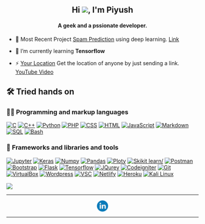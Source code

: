 <h2 align="center">Hi <img src="https://media.giphy.com/media/hvRJCLFzcasrR4ia7z/giphy.gif" width="28">, I'm Piyush</h2>
<h4 align="center">A geek and a pssionate developer.</h4>

- 🔭 Most Recent Project [Spam Prediction](https://github.com/Berengarius13/Spam-prediction) using deep learning. [Link](https://spam-predictionn.herokuapp.com)

- 🌱 I’m currently learning **Tensorflow**

- ⚡ [Your Location](https://github.com/Berengarius13/L-Getloc_CI) Get the location of anyone by just sending a link. [YouTube Video](https://www.youtube.com/watch?v=DcCajs-7sKQ) 

  

## 🛠️ Tried hands on



### 👨‍💻 Programming and markup languages

<p>
    <a href=""><img alt="C" src="https://custom-icon-badges.herokuapp.com/badge/C-03599C.svg?logo=c-in-hexagon&logoColor=white" height="24"></a>
    <a href=""><img alt="C++" src="https://custom-icon-badges.herokuapp.com/badge/C++-9C033A.svg?logo=cpp2&logoColor=white" height="24"></a>
    <a href=""><img alt="Python" src="https://img.shields.io/badge/Python-14354C.svg?logo=python&logoColor=white" height="24"></a>
    <a href=""><img alt="PHP" src="https://img.shields.io/badge/PHP-777BB4?style=for-the-badge&logo=php&logoColor=white" height="24"></a>
    <a href=""><img alt="CSS" src="https://img.shields.io/badge/CSS-1572B6.svg?logo=css3&logoColor=white" height="24"></a>
    <a href=""><img alt="HTML" src="https://img.shields.io/badge/HTML-E34F26.svg?logo=html5&logoColor=white" height="24"></a>
    <a href=""><img alt="JavaScript" src="https://img.shields.io/badge/JavaScript-F7DF1E.svg?logo=javascript&logoColor=black" height="24"></a>
    <a href=""><img alt="Markdown" src="https://img.shields.io/badge/Markdown-000000.svg?logo=markdown&logoColor=white" height="24"></a>
    <a href=""><img alt="SQL" src="https://custom-icon-badges.herokuapp.com/badge/SQL-025E8C.svg?logo=database&logoColor=white" height="24"></a>
    <a href=""><img alt="Bash" src="https://img.shields.io/badge/Bash-121011.svg?logo=gnu-bash&logoColor=white" height="24"></a>
</p>



### 🧰 Frameworks and libraries and tools

<p>
    <a href="#"><img alt="Jupyter" src="https://img.shields.io/badge/jupyter-%23FA0F00.svg?style=for-the-badge&logo=jupyter&logoColor=white" height="24"></a>
    <a href="#"><img alt="Keras" src="https://img.shields.io/badge/Keras-%23D00000.svg?style=for-the-badge&logo=Keras&logoColor=white" height="24"></a>
    <a href="#"><img alt="Numpy" src="https://img.shields.io/badge/numpy-%23013243.svg?style=for-the-badge&logo=numpy&logoColor=white" height="24"></a>
    <a href="#"><img alt="Pandas" src="https://img.shields.io/badge/pandas-%23150458.svg?style=for-the-badge&logo=pandas&logoColor=white" height="24"></a>
    <a href="#"><img alt="Ploty" src="https://img.shields.io/badge/Plotly-%233F4F75.svg?style=for-the-badge&logo=plotly&logoColor=white" height="24"></a>
    <a href="#"><img alt="Skikit learn/" src="https://img.shields.io/badge/scikit--learn-%23F7931E.svg?style=for-the-badge&logo=scikit-learn&logoColor=white" height="24"></a>
    <a href="#"><img alt="Postman" src="https://img.shields.io/badge/Postman-FF6C37?style=for-the-badge&logo=postman&logoColor=white" height="24"></a>
    <a href="#"><img alt="Bootstrap" src="https://img.shields.io/badge/Bootstrap-7952B3.svg?logo=bootstrap&logoColor=white" height="24"></a>
    <a href="#"><img alt="Flask" src="https://img.shields.io/badge/flask-%23000.svg?style=for-the-badge&logo=flask&logoColor=white" height="24"></a>
    <a href="#"><img alt="Tensorflow" src="https://img.shields.io/badge/TensorFlow-FF6F00?style=for-the-badge&logo=tensorflow&logoColor=white" height="24"></a>
    <a href="#"><img alt="JQurey" src="https://img.shields.io/badge/jQuery-0769AD?style=for-the-badge&logo=jquery&logoColor=white" height="24"></a>
    <a href="#"><img alt="Codeigniter" src="https://img.shields.io/badge/CodeIgniter-%23EF4223.svg?style=for-the-badge&logo=codeIgniter&logoColor=white" height="24"></a>
    <a href="#"><img alt="Git" src="https://img.shields.io/badge/GIT-E44C30?style=for-the-badge&logo=git&logoColor=white" height="24"></a>
    <a href="#"><img alt="VirtualBox" src="https://img.shields.io/badge/VirtualBox-02569B.svg?logo=virtualbox&logoColor=white" height="24"></a>
    <a href="#"><img alt="Wordpress" src="https://img.shields.io/badge/Wordpress-21759B?logo=wordpress&logoColor=white" height="24"></a>
    <a href="#"><img alt="VSC" src="https://img.shields.io/badge/Visual_Studio_Code-0078D4?style=for-the-badge&logo=visual%20studio%20code&logoColor=white" height="24"></a>
    <a href="#"><img alt="Netlify" src="https://img.shields.io/badge/Netlify-00C7B7?style=for-the-badge&logo=netlify&logoColor=white" height="24"></a>
    <a href="#"><img alt="Heroku" src="https://img.shields.io/badge/Heroku-430098?style=for-the-badge&logo=heroku&logoColor=white" height="24"></a>
    <a href="#"><img alt="Kali Linux" src="https://img.shields.io/badge/Kali_Linux-557C94?style=for-the-badge&logo=kali-linux&logoColor=white" height="24"></a>
</p>


<img align="center" src="https://github-readme-stats.vercel.app/api/top-langs/?username=Berengarius13&langs_count=8&layout=compact&theme=react&hide_border=true&bg_color=1F222E&title_color=F85D7F&icon_color=F8D866&hide=C" />



<hr/>

<p align="center">
    <a href="https://www.linkedin.com/in/piyush31/" target="blank"><img align="center" src="https://raw.githubusercontent.com/Berengarius13/Berengarius13/main/assets/linkedin.svg" alt="piyush.blank" height="30" width="30" /></a>
</p>
<hr/>
